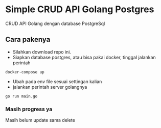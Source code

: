 # Simple CRUD API Golang Postgres

CRUD API Golang dengan database PostgreSql

## Cara pakenya
- Silahkan download repo ini.
- Siapkan database postgres, atau bisa pakai docker, tinggal jalankan perintah
```
docker-compose up
```
- Ubah pada env file sesuai settingan kalian
- jalankan perintah server golangnya
```
go run main.go
```

### Masih progress ya
Masih belum update sama delete
